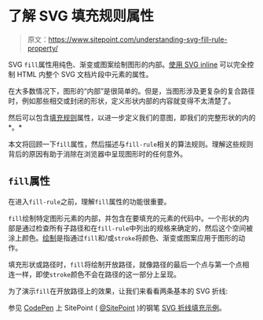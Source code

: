 # 了解 SVG 填充规则属性

> 原文：<https://www.sitepoint.com/understanding-svg-fill-rule-property/>

SVG `fill`属性用纯色、渐变或图案绘制图形的内部。[使用 SVG inline](http://css-tricks.com/using-svg/) 可以完全控制 HTML 内整个 SVG 文档片段中元素的属性。

在大多数情况下，图形的“内部”是很简单的。但是，当图形涉及更复杂的复合路径时，例如那些相交或封闭的形状，定义形状内部的内容就变得不太清楚了。

然后可以包含[填充规则](https://www.w3.org/TR/SVG/painting.html#FillRuleProperty)属性，以进一步定义我们的意图，即我们的完整形状的内的*。*

本文将回顾一下`fill`属性，然后描述与`fill-rule`相关的算法规则。理解这些规则背后的原因有助于消除在浏览器中呈现图形时的任何意外。

## `fill`属性

在进入`fill-rule`之前，理解`fill`属性的功能很重要。

`fill`绘制特定图形元素的内部，并包含在要填充的元素的代码中。一个形状的内部是通过检查所有子路径和在`fill-rule`中列出的规格来确定的，然后这个空间被涂上颜色。[绘制](https://www.w3.org/TR/SVG/painting.html#Introduction)是指通过`fill`和/或`stroke`将颜色、渐变或图案应用于图形的动作。

填充形状或路径时，`fill`将绘制开放路径，就像路径的最后一个点与第一个点相连一样，即使`stroke`颜色不会在路径的这一部分上呈现。

为了演示`fill`在开放路径上的效果，让我们来看看两条基本的 SVG 折线:

参见 [CodePen](http://codepen.io) 上 SitePoint ( [@SitePoint](http://codepen.io/SitePoint) )的钢笔 [SVG 折线填充示例](http://codepen.io/SitePoint/pen/BagGE/)。